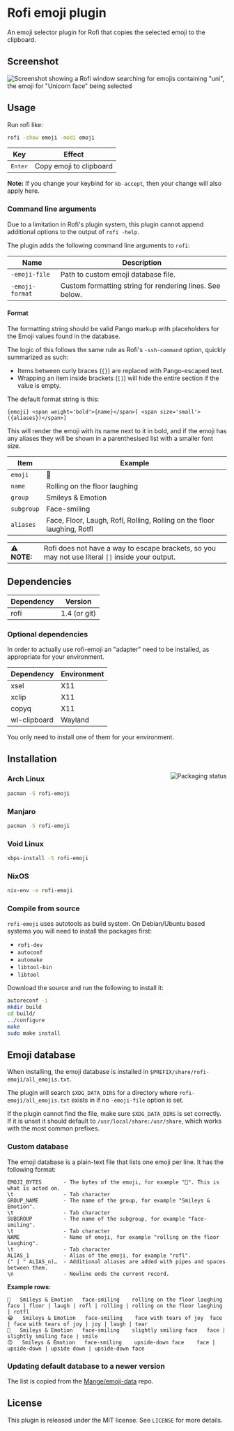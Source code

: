 # Rofi emoji plugin

An emoji selector plugin for Rofi that copies the selected emoji to the
clipboard.

## Screenshot

![Screenshot showing a Rofi window searching for emojis containing "uni", the
emoji for "Unicorn face" being selected](screenshot.png)

## Usage

Run rofi like:

```bash
rofi -show emoji -modi emoji
```

| Key              | Effect                  |
|------------------|-------------------------|
| <kbd>Enter</kbd> | Copy emoji to clipboard |

**Note:** If you change your keybind for `kb-accept`, then your change will
also apply here.

### Command line arguments

Due to a limitation in Rofi's plugin system, this plugin cannot append
additional options to the output of `rofi -help`.

The plugin adds the following command line arguments to `rofi`:

| Name            | Description                                              |
|-----------------|----------------------------------------------------------|
| `-emoji-file`   | Path to custom emoji database file.                      |
| `-emoji-format` | Custom formatting string for rendering lines. See below. |

#### Format

The formatting string should be valid Pango markup with placeholders for the
Emoji values found in the database.

The logic of this follows the same rule as Rofi's `-ssh-command` option,
quickly summarized as such:

* Items between curly braces (`{}`) are replaced with Pango-escaped text.
* Wrapping an item inside brackets (`[]`) will hide the entire section if the
  value is empty.

The default format string is this:

```
{emoji} <span weight='bold'>{name}</span>[ <span size='small'>({aliases})</span>]
```

This will render the emoji with its name next to it in bold, and if the emoji
has any aliases they will be shown in a parenthesised list with a smaller font
size.

| Item       | Example                                                                 |
|------------|-------------------------------------------------------------------------|
| `emoji`    | 🤣                                                                      |
| `name`     | Rolling on the floor laughing                                           |
| `group`    | Smileys & Emotion                                                       |
| `subgroup` | Face-smiling                                                            |
| `aliases`  | Face, Floor, Laugh, Rofl, Rolling, Rolling on the floor laughing, Rotfl |

| | |
|---|---|
| ⚠️ **NOTE:** | Rofi does not have a way to escape brackets, so you may not use literal `[]` inside your output. |

## Dependencies

| Dependency | Version      |
|------------|--------------|
| rofi       | 1.4 (or git) |

### Optional dependencies

In order to actually use rofi-emoji an "adapter" need to be installed, as
appropriate for your environment.

| Dependency   | Environment             |
|--------------|-------------------------|
| xsel         | X11                     |
| xclip        | X11                     |
| copyq        | X11                     |
| wl-clipboard | Wayland                 |

You only need to install one of them for your environment.

## Installation

<a href="https://repology.org/metapackage/rofi-emoji/versions">
    <img src="https://repology.org/badge/vertical-allrepos/rofi-emoji.svg" alt="Packaging status" align="right">
</a>

### Arch Linux

```bash
pacman -S rofi-emoji
```

### Manjaro

```bash
pacman -S rofi-emoji
```

### Void Linux

```bash
xbps-install -S rofi-emoji
```

### NixOS

```bash
nix-env -e rofi-emoji
```

### Compile from source

`rofi-emoji` uses autotools as build system. On Debian/Ubuntu based systems you
will need to install the packages first:

- `rofi-dev`
- `autoconf`
- `automake`
- `libtool-bin`
- `libtool`

Download the source and run the following to install it:

```bash
autoreconf -i
mkdir build
cd build/
../configure
make
sudo make install
```

## Emoji database

When installing, the emoji database is installed in
`$PREFIX/share/rofi-emoji/all_emojis.txt`.

The plugin will search `$XDG_DATA_DIRS` for a directory where
`rofi-emoji/all_emojis.txt` exists in if no `-emoji-file` option is set.

If the plugin cannot find the file, make sure `$XDG_DATA_DIRS` is set
correctly. If it is unset it should default to `/usr/local/share:/usr/share`,
which works with the most common prefixes.

### Custom database

The emoji database is a plain-text file that lists one emoji per line. It has
the following format:

```
EMOJI_BYTES       - The bytes of the emoji, for example "🤣". This is what is acted on.
\t                - Tab character
GROUP_NAME        - The name of the group, for example "Smileys & Emotion".
\t                - Tab character
SUBGROUP          - The name of the subgroup, for example "face-smiling".
\t                - Tab character
NAME              - Name of emoji, for example "rolling on the floor laughing".
\t                - Tab character
ALIAS_1           - Alias of the emoji, for example "rofl".
(" | " ALIAS_n)…  - Additional aliases are added with pipes and spaces between them.
\n                - Newline ends the current record.
```

**Example rows:**

```
🤣	Smileys & Emotion	face-smiling	rolling on the floor laughing	face | floor | laugh | rofl | rolling | rolling on the floor laughing | rotfl
😂	Smileys & Emotion	face-smiling	face with tears of joy	face | face with tears of joy | joy | laugh | tear
🙂	Smileys & Emotion	face-smiling	slightly smiling face	face | slightly smiling face | smile
🙃	Smileys & Emotion	face-smiling	upside-down face	face | upside-down | upside down | upside-down face
```

### Updating default database to a newer version

The list is copied from the [Mange/emoji-data][emoji-data] repo.

## License

This plugin is released under the MIT license. See `LICENSE` for more details.

[emoji-data]: https://github.com/Mange/emoji-data
